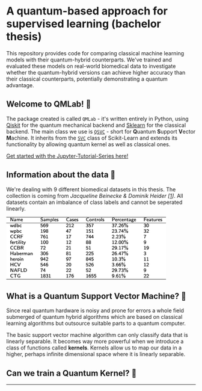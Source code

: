 # A quantum-based approach for supervised learning (bachelor thesis) 

This repository provides code for comparing classical machine learning models with their quantum-hybrid counterparts. We've trained and evaluated these models on real-world biomedical data to investigate whether the quantum-hybrid versions can achieve higher accuracy than their classical counterparts, potentially demonstrating a quantum advantage.

## Welcome to QMLab! 🧪

The package created is called `QMLab` - it's written entirely in Python, using [Qiskit](https://github.com/Qiskit/qiskit) for the quantum mechanical backend and [Sklearn](https://github.com/scikit-learn/scikit-learn) for the classical backend. The main class we use is [`QSVC`](https://github.com/Torben2907/qml-supervised/blob/master/src/qmlab/qsvm.py#L12) - short for **Q**uantum **S**upport **V**ector **M**achine. It inherits from the [`SVC`](https://github.com/scikit-learn/scikit-learn/blob/main/sklearn/svm/_classes.py#L604) class of Scikit-Learn and extends its functionality by allowing quantum kernel as well as classical ones.

[Get started with the Jupyter-Tutorial-Series here!](/tutorials/classical_learning.ipynb)

## Information about the data 🧬

We're dealing with 9 different biomedical datasets in this thesis. The collection is coming from <cite>Jacqueline Beinecke & Dominik Heider [[1]]</cite>. All datasets contain an imbalance of class labels and cannot be seperated linearly.

![Overview of the datasets](/figures/information_datasets.png)

## What is a Quantum Support Vector Machine? 🤔

Since real quantum hardware is noisy and prone for errors a whole field submerged of quantum hybrid algorithms 
which are based on classical learning algorithms but outsource suitable parts to a quantum computer.

The basic support vector machine algorithm can only classify data that is linearly separable. 
It becomes way more powerful when we introduce a class of functions called **kernels**. 
Kernels allow us to map our data in a higher, perhaps infinite dimensional space where it is linearly separable. 



## Can we train a Quantum Kernel? 🤨

---
[1]: https://biodatamining.biomedcentral.com/articles/10.1186/s13040-021-00283-6#Tab1